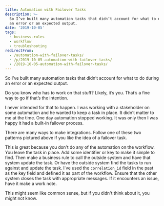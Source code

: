 ```yaml
---
title: Automation with Failover Tasks
description: >-
  So I’ve built many automation tasks that didn’t account for what to do during
  an error or an expected output.
date: '2019-10-05'
tags:
  - business-rules
  - workflow
  - troubleshooting
redirectFrom:
  - /automation-with-failover-tasks/
  - /p/2019-10-05-automation-with-failover-tasks/ 
  - /2019-10-05-automation-with-failover-tasks/
---
```


So I’ve built many automation tasks that didn’t account for what to do during an error or an expected output.



Do you know who has to work on that stuff? Likely, it’s you. That’s a fine way to go if that’s the intention.



I never intended for that to happen. I was working with a stakeholder on some automation and he wanted to keep a task in place. It didn’t matter to me at the time. One day automation stopped working.  It was only then I was happy it had a built-in failover process.



There are many ways to make integrations. Follow one of these two patterns pictured above if you like the idea of a failover task.



This is great because you don't do any of the automation on the workflow. You leave the task in place.  Add some identifier or key to make it simple to find.  Then make a business rule to call the outside system and have that system update the task.  Or have the outside system find the tasks to run against and update the task. I've used the `correlation_id` field in the past as the key field and defined it as part of the workflow. Ensure that the other system closes the task with appropriate messages. If it encounters an issue, have it make a work note.



This might seem like common sense, but if you didn't think about it, you might not know.